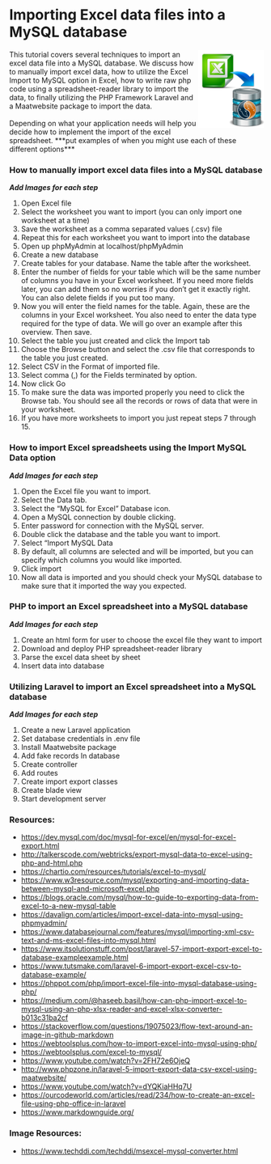 # Importing Excel data files into a MySQL database

<img align="right" width="130px" height="auto" src="images/excel-mysql-s.png">
This tutorial covers several techniques to import an excel data file into a MySQL database.  We discuss how to manually import excel data, how to utilize the Excel Import to MySQL option in 
Excel, how to write raw php code using a spreadsheet-reader library to import the data, to finally utilizing the PHP Framework Laravel and a Maatwebsite package to import the data.
<br><br>
Depending on what your application needs will help you decide how to implement the import of the excel spreadsheet.  ***put examples of when you might use each of these different options***



### How to manually import excel data files into a MySQL database

***Add Images for each step***

1. Open Excel file
2. Select the worksheet you want to import (you can only import one worksheet at a time)
3. Save the worksheet as a comma separated values (.csv) file
4. Repeat this for each worksheet you want to import into the database
5. Open up phpMyAdmin at localhost/phpMyAdmin
6. Create a new database
7. Create tables for your database.  Name the table after the worksheet.
8. Enter the number of fields for your table which will be the same number of columns you have in your Excel worksheet.  If you need more fields later, you can add them so no worries if you don’t get it exactly right.   You can also delete fields if you put too many.
9. Now you will enter the field names for the table.  Again, these are the columns in your Excel worksheet.  You also need to enter the data type required for the type of data.  We will go over an example after this overview.  Then save.
10.	Select the table you just created and click the Import tab
11.	Choose the Browse button and select the .csv file that corresponds to the table you just created.
12.	Select CSV in the Format of imported file.
13.	Select comma (,) for the Fields terminated by option.
14.	Now click Go
15.	To make sure the data was imported properly you need to click the Browse tab.  You should see all the records or rows of data that were in your worksheet.
16.	If you have more worksheets to import you just repeat steps 7 through 15.


### How to import Excel spreadsheets using the Import MySQL Data option

***Add Images for each step***

1. Open the Excel file you want to import.
2. Select the Data tab.
3. Select the “MySQL for Excel” Database icon.  
4. Open a MySQL connection by double clicking.
5. Enter password for connection with the MySQL server.
6. Double click the database and the table you want to import.
7. Select “Import MySQL Data
8. By default, all columns are selected and will be imported, but you can specify which columns you would like imported.
9. Click import
10.	Now all data is imported and you should check your MySQL database to make sure that it imported the way you expected.

### PHP to import an Excel spreadsheet into a MySQL database

***Add Images for each step***

1. Create an html form for user to choose the excel file they want to import
2. Download and deploy PHP spreadsheet-reader library
3. Parse the excel data sheet by sheet
4. Insert data into database


### Utilizing Laravel to import an Excel spreadsheet into a MySQL database

***Add Images for each step***

1. Create a new Laravel application
2. Set database credentials in .env file
3. Install Maatwebsite package
4. Add fake records In database
5. Create controller
6. Add routes
7. Create import export classes
8. Create blade view
9. Start development server




### Resources:
 
- <https://dev.mysql.com/doc/mysql-for-excel/en/mysql-for-excel-export.html>
- <http://talkerscode.com/webtricks/export-mysql-data-to-excel-using-php-and-html.php>
- <https://chartio.com/resources/tutorials/excel-to-mysql/>
- <https://www.w3resource.com/mysql/exporting-and-importing-data-between-mysql-and-microsoft-excel.php>
- <https://blogs.oracle.com/mysql/how-to-guide-to-exporting-data-from-excel-to-a-new-mysql-table>
- <https://davalign.com/articles/import-excel-data-into-mysql-using-phpmyadmin/>
- <https://www.databasejournal.com/features/mysql/importing-xml-csv-text-and-ms-excel-files-into-mysql.html>
- <https://www.itsolutionstuff.com/post/laravel-57-import-export-excel-to-database-exampleexample.html>
- <https://www.tutsmake.com/laravel-6-import-export-excel-csv-to-database-example/>
- <https://phppot.com/php/import-excel-file-into-mysql-database-using-php/>
- <https://medium.com/@haseeb.basil/how-can-php-import-excel-to-mysql-using-an-php-xlsx-reader-and-excel-xlsx-converter-b013c31ba2cf>
- <https://stackoverflow.com/questions/19075023/flow-text-around-an-image-in-github-markdown>
- <https://webtoolsplus.com/how-to-import-excel-into-mysql-using-php/>
- <https://webtoolsplus.com/excel-to-mysql/>
- <https://www.youtube.com/watch?v=2FH72e6OjeQ>
- <http://www.phpzone.in/laravel-5-import-export-data-csv-excel-using-maatwebsite/>
- <https://www.youtube.com/watch?v=dYQKiaHHq7U>
- <https://ourcodeworld.com/articles/read/234/how-to-create-an-excel-file-using-php-office-in-laravel>
- <https://www.markdownguide.org/>

### Image Resources:

- <https://www.techddi.com/techddi/msexcel-mysql-converter.html>



